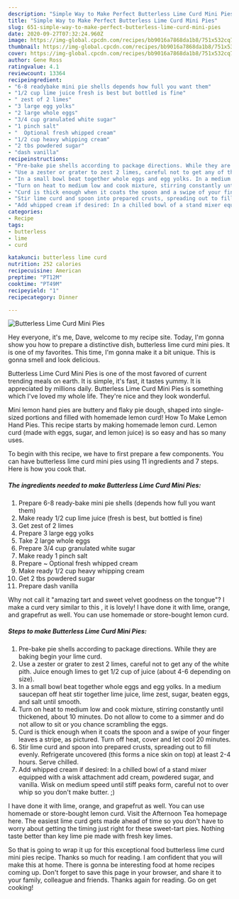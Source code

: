 ```yaml
---
description: "Simple Way to Make Perfect Butterless Lime Curd Mini Pies"
title: "Simple Way to Make Perfect Butterless Lime Curd Mini Pies"
slug: 651-simple-way-to-make-perfect-butterless-lime-curd-mini-pies
date: 2020-09-27T07:32:24.960Z
image: https://img-global.cpcdn.com/recipes/bb9016a7868da1b8/751x532cq70/butterless-lime-curd-mini-pies-recipe-main-photo.jpg
thumbnail: https://img-global.cpcdn.com/recipes/bb9016a7868da1b8/751x532cq70/butterless-lime-curd-mini-pies-recipe-main-photo.jpg
cover: https://img-global.cpcdn.com/recipes/bb9016a7868da1b8/751x532cq70/butterless-lime-curd-mini-pies-recipe-main-photo.jpg
author: Gene Ross
ratingvalue: 4.1
reviewcount: 13364
recipeingredient:
- "6-8 readybake mini pie shells depends how full you want them"
- "1/2 cup lime juice fresh is best but bottled is fine"
- " zest of 2 limes"
- "3 large egg yolks"
- "2 large whole eggs"
- "3/4 cup granulated white sugar"
- "1 pinch salt"
- "  Optional fresh whipped cream"
- "1/2 cup heavy whipping cream"
- "2 tbs powdered sugar"
- "dash vanilla"
recipeinstructions:
- "Pre-bake pie shells according to package directions. While they are baking begin your lime curd."
- "Use a zester or grater to zest 2 limes, careful not to get any of the white pith. Juice enough limes to get 1/2 cup of juice (about 4-6 depending on size)."
- "In a small bowl beat together whole eggs and egg yolks. In a medium saucepan off heat stir together lime juice, lime zest, sugar, beaten eggs, and salt until smooth."
- "Turn on heat to medium low and cook mixture, stirring constantly until thickened, about 10 minutes. Do not allow to come to a simmer and do not allow to sit or you chance scrambling the eggs."
- "Curd is thick enough when it coats the spoon and a swipe of your finger leaves a stripe, as pictured. Turn off heat, cover and let cool 20 minutes."
- "Stir lime curd and spoon into prepared crusts, spreading out to fill evenly. Refrigerate uncovered (this forms a nice skin on top) at least 2-4 hours. Serve chilled."
- "Add whipped cream if desired: In a chilled bowl of a stand mixer equipped with a wisk attachment add cream, powdered sugar, and vanilla. Wisk on medium speed until stiff peaks form, careful not to over whip so you don&#39;t make butter. ;)"
categories:
- Recipe
tags:
- butterless
- lime
- curd

katakunci: butterless lime curd 
nutrition: 252 calories
recipecuisine: American
preptime: "PT12M"
cooktime: "PT49M"
recipeyield: "1"
recipecategory: Dinner

---
```



![Butterless Lime Curd Mini Pies](https://img-global.cpcdn.com/recipes/bb9016a7868da1b8/751x532cq70/butterless-lime-curd-mini-pies-recipe-main-photo.jpg)

Hey everyone, it's me, Dave, welcome to my recipe site. Today, I'm gonna show you how to prepare a distinctive dish, butterless lime curd mini pies. It is one of my favorites. This time, I'm gonna make it a bit unique. This is gonna smell and look delicious.

Butterless Lime Curd Mini Pies is one of the most favored of current trending meals on earth. It is simple, it's fast, it tastes yummy. It is appreciated by millions daily. Butterless Lime Curd Mini Pies is something which I've loved my whole life. They're nice and they look wonderful.

Mini lemon hand pies are buttery and flaky pie dough, shaped into single-sized portions and filled with homemade lemon curd! How To Make Lemon Hand Pies. This recipe starts by making homemade lemon curd. Lemon curd (made with eggs, sugar, and lemon juice) is so easy and has so many uses.


To begin with this recipe, we have to first prepare a few components. You can have butterless lime curd mini pies using 11 ingredients and 7 steps. Here is how you cook that.

<!--inarticleads1-->

##### The ingredients needed to make Butterless Lime Curd Mini Pies:

1. Prepare 6-8 ready-bake mini pie shells (depends how full you want them)
1. Make ready 1/2 cup lime juice (fresh is best, but bottled is fine)
1. Get  zest of 2 limes
1. Prepare 3 large egg yolks
1. Take 2 large whole eggs
1. Prepare 3/4 cup granulated white sugar
1. Make ready 1 pinch salt
1. Prepare  ~ Optional fresh whipped cream
1. Make ready 1/2 cup heavy whipping cream
1. Get 2 tbs powdered sugar
1. Prepare dash vanilla


Why not call it &#34;amazing tart and sweet velvet goodness on the tongue&#34;? I make a curd very similar to this , it is lovely! I have done it with lime, orange, and grapefrut as well. You can use homemade or store-bought lemon curd. 

<!--inarticleads2-->

##### Steps to make Butterless Lime Curd Mini Pies:

1. Pre-bake pie shells according to package directions. While they are baking begin your lime curd.
1. Use a zester or grater to zest 2 limes, careful not to get any of the white pith. Juice enough limes to get 1/2 cup of juice (about 4-6 depending on size).
1. In a small bowl beat together whole eggs and egg yolks. In a medium saucepan off heat stir together lime juice, lime zest, sugar, beaten eggs, and salt until smooth.
1. Turn on heat to medium low and cook mixture, stirring constantly until thickened, about 10 minutes. Do not allow to come to a simmer and do not allow to sit or you chance scrambling the eggs.
1. Curd is thick enough when it coats the spoon and a swipe of your finger leaves a stripe, as pictured. Turn off heat, cover and let cool 20 minutes.
1. Stir lime curd and spoon into prepared crusts, spreading out to fill evenly. Refrigerate uncovered (this forms a nice skin on top) at least 2-4 hours. Serve chilled.
1. Add whipped cream if desired: In a chilled bowl of a stand mixer equipped with a wisk attachment add cream, powdered sugar, and vanilla. Wisk on medium speed until stiff peaks form, careful not to over whip so you don&#39;t make butter. ;)


I have done it with lime, orange, and grapefrut as well. You can use homemade or store-bought lemon curd. Visit the Afternoon Tea homepage here. The easiest lime curd gets made ahead of time so you don&#39;t have to worry about getting the timing just right for these sweet-tart pies. Nothing taste better than key lime pie made with fresh key limes. 

So that is going to wrap it up for this exceptional food butterless lime curd mini pies recipe. Thanks so much for reading. I am confident that you will make this at home. There is gonna be interesting food at home recipes coming up. Don't forget to save this page in your browser, and share it to your family, colleague and friends. Thanks again for reading. Go on get cooking!
